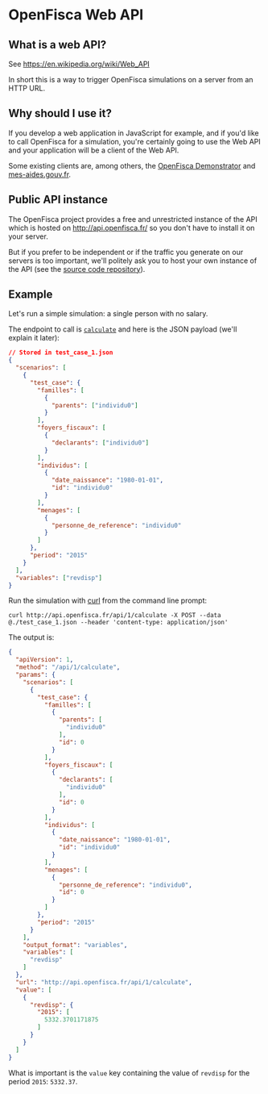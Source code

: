 # OpenFisca Web API

## What is a web API?

See https://en.wikipedia.org/wiki/Web_API

In short this is a way to trigger OpenFisca simulations on a server from an HTTP URL.

## Why should I use it?

If you develop a web application in JavaScript for example, and if you'd like to call OpenFisca for a simulation, you're certainly going to use the Web API and your application will be a client of the Web API.

Some existing clients are, among others, the [OpenFisca Demonstrator](http://ui.openfisca.fr/) and [mes-aides.gouv.fr](https://mes-aides.gouv.fr/).

## Public API instance

The OpenFisca project provides a free and unrestricted instance of the API which is hosted on http://api.openfisca.fr/ so you don't have to install it on your server.

But if you prefer to be independent or if the traffic you generate on our servers is too important, we'll politely ask you to host your own instance of the API (see the [source code repository](https://github.com/openfisca/openfisca-web-api)).

## Example

Let's run a simple simulation: a single person with no salary.

The endpoint to call is [`calculate`](endpoints.html) and here is the JSON payload (we'll explain it later):

```json
// Stored in test_case_1.json
{
  "scenarios": [
    {
      "test_case": {
        "familles": [
          {
            "parents": ["individu0"]
          }
        ],
        "foyers_fiscaux": [
          {
            "declarants": ["individu0"]
          }
        ],
        "individus": [
          {
            "date_naissance": "1980-01-01",
            "id": "individu0"
          }
        ],
        "menages": [
          {
            "personne_de_reference": "individu0"
          }
        ]
      },
      "period": "2015"
    }
  ],
  "variables": ["revdisp"]
}
```

Run the simulation with [curl](https://curl.haxx.se/) from the command line prompt:

```
curl http://api.openfisca.fr/api/1/calculate -X POST --data @./test_case_1.json --header 'content-type: application/json'
```

The output is:

```json
{
  "apiVersion": 1,
  "method": "/api/1/calculate",
  "params": {
    "scenarios": [
      {
        "test_case": {
          "familles": [
            {
              "parents": [
                "individu0"
              ],
              "id": 0
            }
          ],
          "foyers_fiscaux": [
            {
              "declarants": [
                "individu0"
              ],
              "id": 0
            }
          ],
          "individus": [
            {
              "date_naissance": "1980-01-01",
              "id": "individu0"
            }
          ],
          "menages": [
            {
              "personne_de_reference": "individu0",
              "id": 0
            }
          ]
        },
        "period": "2015"
      }
    ],
    "output_format": "variables",
    "variables": [
      "revdisp"
    ]
  },
  "url": "http://api.openfisca.fr/api/1/calculate",
  "value": [
    {
      "revdisp": {
        "2015": [
          5332.3701171875
        ]
      }
    }
  ]
}
```

What is important is the `value` key containing the value of `revdisp` for the period `2015`: `5332.37`.
